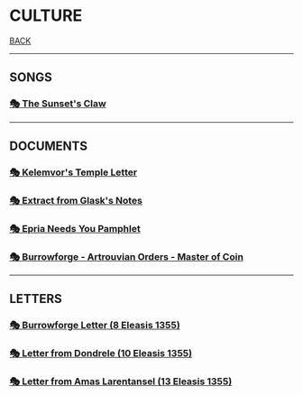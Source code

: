 # CULTURE

[BACK](../README.md)

---

## SONGS

### [🎭 The Sunset's Claw](./SUNSETS-CLAW.md)

---

## DOCUMENTS

### [🎭 Kelemvor's Temple Letter](./KELEMVORS-TEMPLE-LETTER.md)

### [🎭 Extract from Glask's Notes](./EXTRACT-FROM-GLASKS-NOTES.md)

### [🎭 Epria Needs You Pamphlet](./EPRIA-NEEDS-YOU.md)

### [🎭 Burrowforge - Artrouvian Orders - Master of Coin](./BURROWFORGE-MASTER-OF-COIN-LEDGER.md)

---

## LETTERS

### [🎭 Burrowforge Letter (8 Eleasis 1355)](./BURROWFORGE-LETTER.md)

### [🎭 Letter from Dondrele (10 Eleasis 1355)](./LETTER-FROM-DONDRELE.md)

### [🎭 Letter from Amas Larentansel (13 Eleasis 1355)](./LETTER-FROM-AMAS-LARENTANSEL.md)